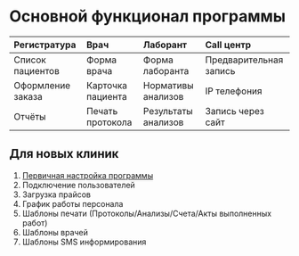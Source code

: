 # Основной функционал программы

| Регистратура       | Врач              | Лаборант            | Call центр             |
|:------------------|:------------------|:--------------------|:-----------------------|  
| Список пациентов  | Форма врача       | Форма лаборанта     | Предварительная запись |  
| Оформление заказа | Карточка пациента | Нормативы анализов  | IP телефония           |
| Отчёты            | Печать протокола  | Результаты анализов | Запись через сайт      |

## Для новых клиник

1) <a href="/InitialConfiguration">Первичная настройка программы</a>
2) Подключение пользователей
3) Загрузка прайсов
4) График работы персонала
5) Шаблоны печати (Протоколы/Анализы/Счета/Акты выполненных работ)
6) Шаблоны врачей
7) Шаблоны SMS информирования